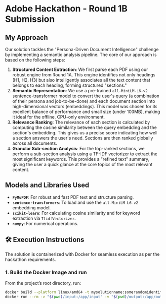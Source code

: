 # Adobe Hackathon - Round 1B Submission

## My Approach

Our solution tackles the "Persona-Driven Document Intelligence" challenge by implementing a semantic analysis pipeline. The core of our approach is based on the following steps:

1.  **Structured Content Extraction**: We first parse each PDF using our robust engine from Round 1A. This engine identifies not only headings (H1, H2, H3) but also intelligently associates all the text content that belongs to each heading, forming structured "sections."
2.  **Semantic Representation**: We use a pre-trained `all-MiniLM-L6-v2` sentence-transformer model to convert the user's query (a combination of their persona and job-to-be-done) and each document section into high-dimensional vectors (embeddings). This model was chosen for its excellent balance of performance and small size (under 100MB), making it ideal for the offline, CPU-only environment.
3.  **Relevance Ranking**: The relevance of each section is calculated by computing the cosine similarity between the query embedding and the section's embedding. This gives us a precise score indicating how well a section answers the user's need. Sections are then ranked globally across all documents.
4.  **Granular Sub-section Analysis**: For the top-ranked sections, we perform a sub-section analysis using a TF-IDF vectorizer to extract the most significant keywords. This provides a "refined text" summary, giving the user a quick glance at the core topics of the most relevant content.

## Models and Libraries Used

-   **`PyMuPDF`**: For robust and fast PDF text and structure parsing.
-   **`sentence-transformers`**: To load and use the `all-MiniLM-L6-v2` embedding model.
-   **`scikit-learn`**: For calculating cosine similarity and for keyword extraction via `TfidfVectorizer`.
-   **`numpy`**: For numerical operations.



## 🛠️ Execution Instructions

The solution is containerized with Docker for seamless execution as per the hackathon requirements.

### 1. Build the Docker Image and run 

From the project’s root directory, run:

```bash
docker build --platform linux/amd64 -t mysolutionname:somerandomidentifier .
docker run --rm -v "$(pwd)/input:/app/input" -v "$(pwd)/output:/app/output" --network none mysolutionname:somerandomidentifier
